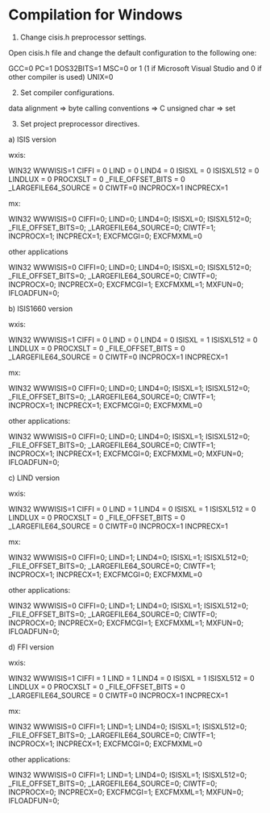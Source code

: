 # Compilation for Windows

1) Change cisis.h preprocessor settings.

Open cisis.h file and change the default configuration to the following one:

GCC=0 PC=1 DOS32BITS=1 MSC=0 or 1 (1 if Microsoft Visual Studio and 0 if other compiler is used) UNIX=0

2) Set compiler configurations.

data alignment => byte calling conventions => C unsigned char => set

3) Set project preprocessor directives.

a) ISIS version

   wxis:

   WIN32
   WWWISIS=1
   CIFFI = 0
   LIND = 0
   LIND4 = 0
   ISISXL = 0
   ISISXL512 = 0
   LINDLUX = 0
   PROCXSLT = 0
   _FILE_OFFSET_BITS = 0
   _LARGEFILE64_SOURCE = 0
   CIWTF=0
   INCPROCX=1
   INCPRECX=1

   mx:

   WIN32
   WWWISIS=0
   CIFFI=0;
   LIND=0;
   LIND4=0;
   ISISXL=0;
   ISISXL512=0;
   _FILE_OFFSET_BITS=0;
   _LARGEFILE64_SOURCE=0;
   CIWTF=1;
   INCPROCX=1;
   INCPRECX=1;
   EXCFMCGI=0;
   EXCFMXML=0

   other applications

   WIN32
   WWWISIS=0
   CIFFI=0;
   LIND=0;
   LIND4=0;
   ISISXL=0;
   ISISXL512=0;
   _FILE_OFFSET_BITS=0;
   _LARGEFILE64_SOURCE=0;
   CIWTF=0;
   INCPROCX=0;
   INCPRECX=0;
   EXCFMCGI=1;
   EXCFMXML=1;
   MXFUN=0;
   IFLOADFUN=0;

b) ISIS1660 version

   wxis:

   WIN32
   WWWISIS=1
   CIFFI = 0
   LIND = 0
   LIND4 = 0
   ISISXL = 1
   ISISXL512 = 0
   LINDLUX = 0
   PROCXSLT = 0
   _FILE_OFFSET_BITS = 0
   _LARGEFILE64_SOURCE = 0
   CIWTF=0
   INCPROCX=1
   INCPRECX=1

   mx:

   WIN32
   WWWISIS=0
   CIFFI=0;
   LIND=0;
   LIND4=0;
   ISISXL=1;
   ISISXL512=0;
   _FILE_OFFSET_BITS=0;
   _LARGEFILE64_SOURCE=0;
   CIWTF=1;
   INCPROCX=1;
   INCPRECX=1;
   EXCFMCGI=0;
   EXCFMXML=0

   other applications:

   WIN32
   WWWISIS=0
   CIFFI=0;
   LIND=0;
   LIND4=0;
   ISISXL=1;
   ISISXL512=0;
   _FILE_OFFSET_BITS=0;
   _LARGEFILE64_SOURCE=0;
   CIWTF=1;
   INCPROCX=1;
   INCPRECX=1;
   EXCFMCGI=0;
   EXCFMXML=0;
   MXFUN=0;
   IFLOADFUN=0;

c) LIND version

   wxis:

   WIN32
   WWWISIS=1
   CIFFI = 0
   LIND = 1
   LIND4 = 0
   ISISXL = 1
   ISISXL512 = 0
   LINDLUX = 0
   PROCXSLT = 0
   _FILE_OFFSET_BITS = 0
   _LARGEFILE64_SOURCE = 0
   CIWTF=0
   INCPROCX=1
   INCPRECX=1

   mx:

   WIN32
   WWWISIS=0
   CIFFI=0;
   LIND=1;
   LIND4=0;
   ISISXL=1;
   ISISXL512=0;
   _FILE_OFFSET_BITS=0;
   _LARGEFILE64_SOURCE=0;
   CIWTF=1;
   INCPROCX=1;
   INCPRECX=1;
   EXCFMCGI=0;
   EXCFMXML=0

   other applications:

   WIN32
   WWWISIS=0
   CIFFI=0;
   LIND=1;
   LIND4=0;
   ISISXL=1;
   ISISXL512=0;
   _FILE_OFFSET_BITS=0;
   _LARGEFILE64_SOURCE=0;
   CIWTF=0;
   INCPROCX=0;
   INCPRECX=0;
   EXCFMCGI=1;
   EXCFMXML=1;
   MXFUN=0;
   IFLOADFUN=0;

d) FFI version

   wxis:

   WIN32
   WWWISIS=1
   CIFFI = 1
   LIND = 1
   LIND4 = 0
   ISISXL = 1
   ISISXL512 = 0
   LINDLUX = 0
   PROCXSLT = 0
   _FILE_OFFSET_BITS = 0
   _LARGEFILE64_SOURCE = 0
   CIWTF=0
   INCPROCX=1
   INCPRECX=1

   mx:

   WIN32
   WWWISIS=0
   CIFFI=1;
   LIND=1;
   LIND4=0;
   ISISXL=1;
   ISISXL512=0;
   _FILE_OFFSET_BITS=0;
   _LARGEFILE64_SOURCE=0;
   CIWTF=1;
   INCPROCX=1;
   INCPRECX=1;
   EXCFMCGI=0;
   EXCFMXML=0

   other applications:

   WIN32
   WWWISIS=0
   CIFFI=1;
   LIND=1;
   LIND4=0;
   ISISXL=1;
   ISISXL512=0;
   _FILE_OFFSET_BITS=0;
   _LARGEFILE64_SOURCE=0;
   CIWTF=0;
   INCPROCX=0;
   INCPRECX=0;
   EXCFMCGI=1;
   EXCFMXML=1;
   MXFUN=0;
   IFLOADFUN=0;

